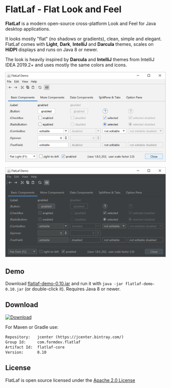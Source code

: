 FlatLaf - Flat Look and Feel
============================

**FlatLaf** is a modern open-source cross-platform Look and Feel for Java
desktop applications.

It looks mostly "flat" (no shadows or gradients), clean, simple and elegant.
FlatLaf comes with **Light**, **Dark**, **IntelliJ** and **Darcula** themes,
scales on **HiDPI** displays and runs on Java 8 or newer.

The look is heavily inspired by **Darcula** and **IntelliJ** themes from
IntelliJ IDEA 2019.2+ and uses mostly the same colors and icons.

![Flat Light Demo](images/FlatLightDemo.png)

![Flat Dark Demo](images/FlatDarkDemo.png)


Demo
----

Download
[flatlaf-demo-0.10.jar](https://download.formdev.com/flatlaf/flatlaf-demo-0.10.jar)
and run it with `java -jar flatlaf-demo-0.10.jar` (or double-click it). Requires
Java 8 or newer.


Download
--------

[ ![Download](https://api.bintray.com/packages/jformdesigner/flatlaf/flatlaf-core/images/download.svg) ](https://bintray.com/jformdesigner/flatlaf/flatlaf-core/_latestVersion)

For Maven or Gradle use:

    Repository:   jcenter (https://jcenter.bintray.com/) 
    Group Id:     com.formdev.flatlaf
    Artifact Id:  flatlaf-core
    Version:      0.10


License
-------

FlatLaf is open source licensed under the [Apache 2.0 License](LICENSE)
